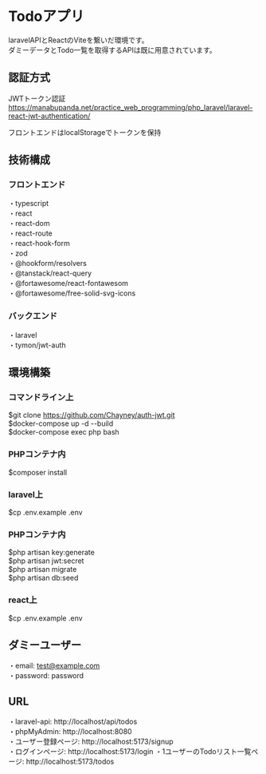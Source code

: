 # Todoアプリ  
laravelAPIとReactのViteを繋いだ環境です。  
ダミーデータとTodo一覧を取得するAPIは既に用意されています。  

## 認証方式  
JWTトークン認証  
https://manabupanda.net/practice_web_programming/php_laravel/laravel-react-jwt-authentication/  

フロントエンドはlocalStorageでトークンを保持  

## 技術構成  
### フロントエンド  
・typescript  
・react  
・react-dom  
・react-route  
・react-hook-form  
・zod  
・@hookform/resolvers  
・@tanstack/react-query  
・@fortawesome/react-fontawesom  
・@fortawesome/free-solid-svg-icons  

### バックエンド  
・laravel  
・tymon/jwt-auth  

## 環境構築

### コマンドライン上
$git clone https://github.com/Chayney/auth-jwt.git  
$docker-compose up -d --build  
$docker-compose exec php bash

### PHPコンテナ内
$composer install

### laravel上
$cp .env.example .env

### PHPコンテナ内
$php artisan key:generate  
$php artisan jwt:secret  
$php artisan migrate  
$php artisan db:seed  

### react上  
$cp .env.example .env  

## ダミーユーザー  
・email: test@example.com  
・password: password

## URL
・laravel-api: http://localhost/api/todos    
・phpMyAdmin: http://localhost:8080  
・ユーザー登録ページ: http://localhost:5173/signup  
・ログインページ: http://localhost:5173/login 
・1ユーザーのTodoリスト一覧ページ: http://localhost:5173/todos  
